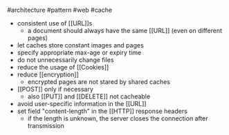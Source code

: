 #architecture #pattern #web #cache

- consistent use of [[URL]]s
	- a document should always have the same [[URL]] (even on different pages)
- let caches store constant images and pages
- specify appropriate max-age or expiry time
- do not unnecessarily change files
- reduce the usage of [[Cookies]]
- reduce [[encryption]]
	- encrypted pages are not stared by shared caches
- [[POST]] only if necessary
	- also [[PUT]] and [[DELETE]] not cacheable
- avoid user-specific information in the [[URL]]
- set field "content-length" in the [[HTTP]] response headers
	- if the length is unknown, the server closes the connection after transmission